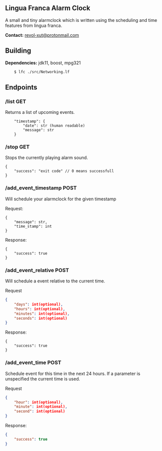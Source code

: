 Lingua Franca Alarm Clock
----------------------------

A small and tiny alarmclock which is written using the scheduling and time features from lingua franca. 

**Contact:** <revol-xut@protonmail.com>

## Building

**Dependencies:** jdk11, boost, mpg321

```bash
    $ lfc ./src/Networking.lf
```

## Endpoints

### /list **GET**
Returns a list of upcoming events.

```
    "timestamp": {
        "date": str (human readable)
        "message": str
    }
```


### /stop **GET**
Stops the currently playing alarm sound.

```
{
    "success": "exit code" // 0 means successfull
}
```

### /add_event_timestamp **POST**
Will schedule your alarmclock for the given timestamp

Request:
```
{
    "message": str,
    "time_stamp": int
}
```
Response:
```
{
    "success": true
}
```

### /add_event_relative **POST**
Will schedule a event relative to the current time.

Request
```json
{
    "days": int(optional),
    "hours": int(optional),
    "minutes": int(optional),
    "seconds": int(optional)
}
```

Response:
```
{
    "success": true
}
```

### /add_event_time **POST**
Schedule event for this time in the next 24 hours. If a parameter
is unspecified the current time is used.

Request
```json
{
    "hour": int(optional),
    "minute": int(optional),
    "second": int(optional)
}
```

Response:
```json
{
    "success": true
}
```


